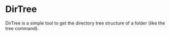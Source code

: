 # DirTree
DirTree is a simple tool to get the directory tree structure of a folder (like the tree command).
